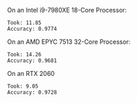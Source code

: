 

On an Intel i9-7980XE 18-Core Processor:
```
Took: 11.85
Accuracy: 0.9774
```
On an AMD EPYC 7513 32-Core Processor:
```
Took: 14.26
Accuracy: 0.9681
```
On an RTX 2060
```
Took: 9.05
Accuracy: 0.9728
```
